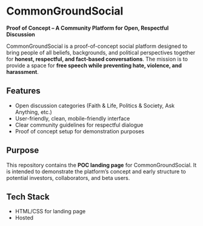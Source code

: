 # CommonGroundSocial

**Proof of Concept – A Community Platform for Open, Respectful Discussion**

CommonGroundSocial is a proof-of-concept social platform designed to bring people of all beliefs, backgrounds, and political perspectives together for **honest, respectful, and fact-based conversations**. The mission is to provide a space for **free speech while preventing hate, violence, and harassment**.

## Features
- Open discussion categories (Faith & Life, Politics & Society, Ask Anything, etc.)
- User-friendly, clean, mobile-friendly interface
- Clear community guidelines for respectful dialogue
- Proof of concept setup for demonstration purposes

## Purpose
This repository contains the **POC landing page** for CommonGroundSocial. It is intended to demonstrate the platform’s concept and early structure to potential investors, collaborators, and beta users.

## Tech Stack
- HTML/CSS for landing page
- Hosted
